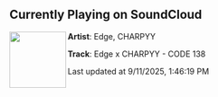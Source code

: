 ## Currently Playing on SoundCloud

[<img align="left" width="100" src="https://i1.sndcdn.com/artworks-B2uw4C6n5EseGjbM-ayzCJA-t500x500.jpg">](https://soundcloud.com/edgedubzontwitter/edge-x-charpyy-code-138)

**Artist**: Edge, CHARPYY 

**Track**: Edge x CHARPYY - CODE 138

Last updated at 9/11/2025, 1:46:19 PM
